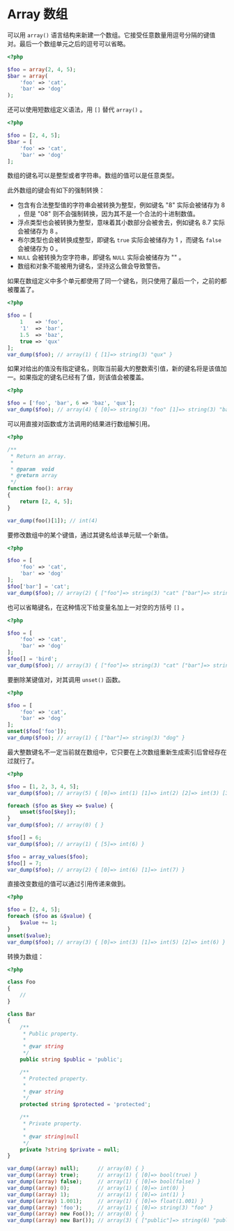 # Array 数组

可以用 `array()` 语言结构来新建一个数组。它接受任意数量用逗号分隔的键值对。最后一个数组单元之后的逗号可以省略。

```php
<?php

$foo = array(2, 4, 5);
$bar = array(
    'foo' => 'cat',
    'bar' => 'dog'
);

```

还可以使用短数组定义语法，用 `[]` 替代 `array()` 。

```php
<?php

$foo = [2, 4, 5];
$bar = [
    'foo' => 'cat',
    'bar' => 'dog'
];

```

数组的键名可以是整型或者字符串。数组的值可以是任意类型。

此外数组的键会有如下的强制转换：

* 包含有合法整型值的字符串会被转换为整型，例如键名 "8" 实际会被储存为 8 ，但是 "08" 则不会强制转换，因为其不是一个合法的十进制数值。
* 浮点类型也会被转换为整型，意味着其小数部分会被舍去，例如键名 8.7 实际会被储存为 8 。
* 布尔类型也会被转换成整型，即键名 `true` 实际会被储存为 1 ，而键名 `false` 会被储存为 0 。
* `NULL` 会被转换为空字符串，即键名 `NULL` 实际会被储存为 "" 。
* 数组和对象不能被用为键名，坚持这么做会导致警告。

如果在数组定义中多个单元都使用了同一个键名，则只使用了最后一个，之前的都被覆盖了。

```php
<?php

$foo = [
    1    => 'foo',
    '1'  => 'bar',
    1.5  => 'baz',
    true => 'qux'
];
var_dump($foo); // array(1) { [1]=> string(3) "qux" }

```

如果对给出的值没有指定键名，则取当前最大的整数索引值，新的键名将是该值加一。如果指定的键名已经有了值，则该值会被覆盖。

```php
<?php

$foo = ['foo', 'bar', 6 => 'baz', 'qux'];
var_dump($foo); // array(4) { [0]=> string(3) "foo" [1]=> string(3) "bar" [6]=> string(3) "baz" [7]=> string(3) "qux" }

```

可以用直接对函数或方法调用的结果进行数组解引用。

```php
<?php

/**
 * Return an array.
 *
 * @param  void
 * @return array
 */
function foo(): array
{
    return [2, 4, 5];
}

var_dump(foo()[1]); // int(4)

```

要修改数组中的某个键值，通过其键名给该单元赋一个新值。

```php
<?php

$foo = [
    'foo' => 'cat',
    'bar' => 'dog'
];
$foo['bar'] = 'cat';
var_dump($foo); // array(2) { ["foo"]=> string(3) "cat" ["bar"]=> string(3) "cat" }

```

也可以省略键名，在这种情况下给变量名加上一对空的方括号 `[]` 。

```php
<?php

$foo = [
    'foo' => 'cat',
    'bar' => 'dog'
];
$foo[] = 'bird';
var_dump($foo); // array(3) { ["foo"]=> string(3) "cat" ["bar"]=> string(3) "dog" [0]=> string(4) "bird" }

```

要删除某键值对，对其调用 `unset()` 函数。

```php
<?php

$foo = [
    'foo' => 'cat',
    'bar' => 'dog'
];
unset($foo['foo']);
var_dump($foo); // array(1) { ["bar"]=> string(3) "dog" }

```

最大整数键名不一定当前就在数组中，它只要在上次数组重新生成索引后曾经存在过就行了。

```php
<?php

$foo = [1, 2, 3, 4, 5];
var_dump($foo); // array(5) { [0]=> int(1) [1]=> int(2) [2]=> int(3) [3]=> int(4) [4]=> int(5) }

foreach ($foo as $key => $value) {
    unset($foo[$key]);
}
var_dump($foo); // array(0) { }

$foo[] = 6;
var_dump($foo); // array(1) { [5]=> int(6) }

$foo = array_values($foo);
$foo[] = 7;
var_dump($foo); // array(2) { [0]=> int(6) [1]=> int(7) }

```

直接改变数组的值可以通过引用传递来做到。

```php
<?php

$foo = [2, 4, 5];
foreach ($foo as &$value) {
    $value += 1;
}
unset($value);
var_dump($foo); // array(3) { [0]=> int(3) [1]=> int(5) [2]=> int(6) }

```

转换为数组：

```php
<?php

class Foo
{
    //
}

class Bar
{
    /**
     * Public property.
     *
     * @var string
     */
    public string $public = 'public';

    /**
     * Protected property.
     *
     * @var string
     */
    protected string $protected = 'protected';

    /**
     * Private property.
     *
     * @var string|null
     */
    private ?string $private = null;
}

var_dump((array) null);      // array(0) { }
var_dump((array) true);      // array(1) { [0]=> bool(true) }
var_dump((array) false);     // array(1) { [0]=> bool(false) }
var_dump((array) 0);         // array(1) { [0]=> int(0) }
var_dump((array) 1);         // array(1) { [0]=> int(1) }
var_dump((array) 1.001);     // array(1) { [0]=> float(1.001) }
var_dump((array) 'foo');     // array(1) { [0]=> string(3) "foo" }
var_dump((array) new Foo()); // array(0) { }
var_dump((array) new Bar()); // array(3) { ["public"]=> string(6) "public" ["\0*\0protected"]=> string(9) "protected" ["\0Bar\0private"]=> NULL }

```

